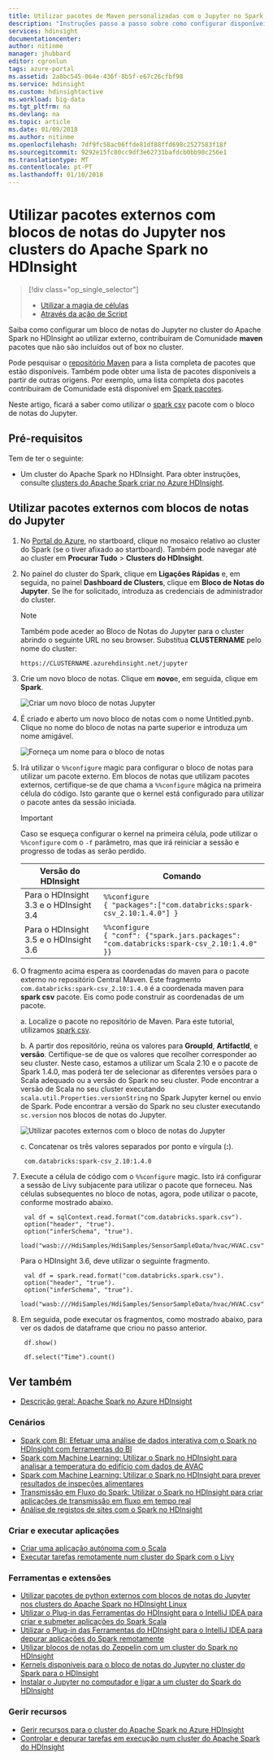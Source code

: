 ```yaml
---
title: Utilizar pacotes de Maven personalizadas com o Jupyter no Spark no Azure HDInsight | Microsoft Docs
description: "Instruções passo a passo sobre como configurar disponíveis blocos de notas do Jupyter com clusters do HDInsight Spark para utilizar pacotes de Maven personalizados."
services: hdinsight
documentationcenter: 
author: nitinme
manager: jhubbard
editor: cgronlun
tags: azure-portal
ms.assetid: 2a8bc545-064e-436f-8b5f-e67c26cfbf98
ms.service: hdinsight
ms.custom: hdinsightactive
ms.workload: big-data
ms.tgt_pltfrm: na
ms.devlang: na
ms.topic: article
ms.date: 01/09/2018
ms.author: nitinme
ms.openlocfilehash: 7df9fc58ac06ffde81df88ffd698c2527583f18f
ms.sourcegitcommit: 9292e15fc80cc9df3e62731bafdcb0bb98c256e1
ms.translationtype: MT
ms.contentlocale: pt-PT
ms.lasthandoff: 01/10/2018
---
```

# <a name="use-external-packages-with-jupyter-notebooks-in-apache-spark-clusters-on-hdinsight"></a>Utilizar pacotes externos com blocos de notas do Jupyter nos clusters do Apache Spark no HDInsight
> [!div class="op_single_selector"]
> * [Utilizar a magia de células](apache-spark-jupyter-notebook-use-external-packages.md)
> * [Através da ação de Script](apache-spark-python-package-installation.md)
>
>

Saiba como configurar um bloco de notas do Jupyter no cluster do Apache Spark no HDInsight ao utilizar externo, contribuíram de Comunidade **maven** pacotes que não são incluídos out of box no cluster. 

Pode pesquisar o [repositório Maven](http://search.maven.org/) para a lista completa de pacotes que estão disponíveis. Também pode obter uma lista de pacotes disponíveis a partir de outras origens. Por exemplo, uma lista completa dos pacotes contribuíram de Comunidade está disponível em [Spark pacotes](http://spark-packages.org/).

Neste artigo, ficará a saber como utilizar o [spark csv](http://search.maven.org/#artifactdetails%7Ccom.databricks%7Cspark-csv_2.10%7C1.4.0%7Cjar) pacote com o bloco de notas do Jupyter.

## <a name="prerequisites"></a>Pré-requisitos
Tem de ter o seguinte:

* Um cluster do Apache Spark no HDInsight. Para obter instruções, consulte [clusters do Apache Spark criar no Azure HDInsight](apache-spark-jupyter-spark-sql.md).

## <a name="use-external-packages-with-jupyter-notebooks"></a>Utilizar pacotes externos com blocos de notas do Jupyter
1. No [Portal do Azure](https://portal.azure.com/), no startboard, clique no mosaico relativo ao cluster do Spark (se o tiver afixado ao startboard). Também pode navegar até ao cluster em **Procurar Tudo** > **Clusters do HDInsight**.   

2. No painel do cluster do Spark, clique em **Ligações Rápidas** e, em seguida, no painel **Dashboard de Clusters**, clique em **Bloco de Notas do Jupyter**. Se lhe for solicitado, introduza as credenciais de administrador do cluster.

    > [!NOTE]
    > Também pode aceder ao Bloco de Notas do Jupyter para o cluster abrindo o seguinte URL no seu browser. Substitua **CLUSTERNAME** pelo nome do cluster:
    > 
    > `https://CLUSTERNAME.azurehdinsight.net/jupyter`
    > 

3. Crie um novo bloco de notas. Clique em **novo**e, em seguida, clique em **Spark**.
   
    ![Criar um novo bloco de notas Jupyter](./media/apache-spark-jupyter-notebook-use-external-packages/hdinsight-spark-create-notebook.png "Criar um novo bloco de notas Jupyter")

4. É criado e aberto um novo bloco de notas com o nome Untitled.pynb. Clique no nome do bloco de notas na parte superior e introduza um nome amigável.
   
    ![Forneça um nome para o bloco de notas](./media/apache-spark-jupyter-notebook-use-external-packages/hdinsight-spark-name-notebook.png "Forneça um nome para o bloco de notas")

5. Irá utilizar o `%%configure` magic para configurar o bloco de notas para utilizar um pacote externo. Em blocos de notas que utilizam pacotes externos, certifique-se de que chama a `%%configure` mágica na primeira célula do código. Isto garante que o kernel está configurado para utilizar o pacote antes da sessão iniciada.

    >[!IMPORTANT] 
    >Caso se esqueça configurar o kernel na primeira célula, pode utilizar o `%%configure` com o `-f` parâmetro, mas que irá reiniciar a sessão e progresso de todas as serão perdido.

    | Versão do HDInsight | Comando |
    |-------------------|---------|
    |Para o HDInsight 3.3 e o HDInsight 3.4 | `%%configure` <br>`{ "packages":["com.databricks:spark-csv_2.10:1.4.0"] }`|
    | Para o HDInsight 3.5 e o HDInsight 3.6 | `%%configure`<br>`{ "conf": {"spark.jars.packages": "com.databricks:spark-csv_2.10:1.4.0" }}`|

6. O fragmento acima espera as coordenadas do maven para o pacote externo no repositório Central Maven. Este fragmento `com.databricks:spark-csv_2.10:1.4.0` é a coordenada maven para **spark csv** pacote. Eis como pode construir as coordenadas de um pacote.
   
    a. Localize o pacote no repositório de Maven. Para este tutorial, utilizamos [spark csv](http://search.maven.org/#artifactdetails%7Ccom.databricks%7Cspark-csv_2.10%7C1.4.0%7Cjar).
   
    b. A partir dos repositório, reúna os valores para **GroupId**, **ArtifactId**, e **versão**. Certifique-se de que os valores que recolher corresponder ao seu cluster. Neste caso, estamos a utilizar um Scala 2.10 e o pacote de Spark 1.4.0, mas poderá ter de selecionar as diferentes versões para o Scala adequado ou a versão do Spark no seu cluster. Pode encontrar a versão de Scala no seu cluster executando `scala.util.Properties.versionString` no Spark Jupyter kernel ou envio de Spark. Pode encontrar a versão do Spark no seu cluster executando `sc.version` nos blocos de notas do Jupyter.
   
    ![Utilizar pacotes externos com o bloco de notas do Jupyter](./media/apache-spark-jupyter-notebook-use-external-packages/use-external-packages-with-jupyter.png "utilizar pacotes externos com o bloco de notas do Jupyter")
   
    c. Concatenar os três valores separados por ponto e vírgula (**:**).
   
        com.databricks:spark-csv_2.10:1.4.0

7. Execute a célula de código com o `%%configure` magic. Isto irá configurar a sessão de Livy subjacente para utilizar o pacote que forneceu. Nas células subsequentes no bloco de notas, agora, pode utilizar o pacote, conforme mostrado abaixo.
   
        val df = sqlContext.read.format("com.databricks.spark.csv").
        option("header", "true").
        option("inferSchema", "true").
        load("wasb:///HdiSamples/HdiSamples/SensorSampleData/hvac/HVAC.csv")

    Para o HDInsight 3.6, deve utilizar o seguinte fragmento.

        val df = spark.read.format("com.databricks.spark.csv").
        option("header", "true").
        option("inferSchema", "true").
        load("wasb:///HdiSamples/HdiSamples/SensorSampleData/hvac/HVAC.csv")

8. Em seguida, pode executar os fragmentos, como mostrado abaixo, para ver os dados de dataframe que criou no passo anterior.
   
        df.show()
   
        df.select("Time").count()

## <a name="seealso"></a>Ver também
* [Descrição geral: Apache Spark no Azure HDInsight](apache-spark-overview.md)

### <a name="scenarios"></a>Cenários
* [Spark com BI: Efetuar uma análise de dados interativa com o Spark no HDInsight com ferramentas do BI](apache-spark-use-bi-tools.md)
* [Spark com Machine Learning: Utilizar o Spark no HDInsight para analisar a temperatura do edifício com dados de AVAC](apache-spark-ipython-notebook-machine-learning.md)
* [Spark com Machine Learning: Utilizar o Spark no HDInsight para prever resultados de inspeções alimentares](apache-spark-machine-learning-mllib-ipython.md)
* [Transmissão em Fluxo do Spark: Utilizar o Spark no HDInsight para criar aplicações de transmissão em fluxo em tempo real](apache-spark-eventhub-streaming.md)
* [Análise de registos de sites com o Spark no HDInsight](apache-spark-custom-library-website-log-analysis.md)

### <a name="create-and-run-applications"></a>Criar e executar aplicações
* [Criar uma aplicação autónoma com o Scala](apache-spark-create-standalone-application.md)
* [Executar tarefas remotamente num cluster do Spark com o Livy](apache-spark-livy-rest-interface.md)

### <a name="tools-and-extensions"></a>Ferramentas e extensões

* [Utilizar pacotes de python externos com blocos de notas do Jupyter nos clusters do Apache Spark no HDInsight Linux](apache-spark-python-package-installation.md)
* [Utilizar o Plug-in das Ferramentas do HDInsight para o IntelliJ IDEA para criar e submeter aplicações do Spark Scala](apache-spark-intellij-tool-plugin.md)
* [Utilizar o Plug-in das Ferramentas do HDInsight para o IntelliJ IDEA para depurar aplicações do Spark remotamente](apache-spark-intellij-tool-plugin-debug-jobs-remotely.md)
* [Utilizar blocos de notas do Zeppelin com um cluster do Spark no HDInsight](apache-spark-zeppelin-notebook.md)
* [Kernels disponíveis para o bloco de notas do Jupyter no cluster do Spark para o HDInsight](apache-spark-jupyter-notebook-kernels.md)
* [Instalar o Jupyter no computador e ligar a um cluster do Spark do HDInsight](apache-spark-jupyter-notebook-install-locally.md)

### <a name="manage-resources"></a>Gerir recursos
* [Gerir recursos para o cluster do Apache Spark no Azure HDInsight](apache-spark-resource-manager.md)
* [Controlar e depurar tarefas em execução num cluster do Apache Spark do HDInsight](apache-spark-job-debugging.md)
